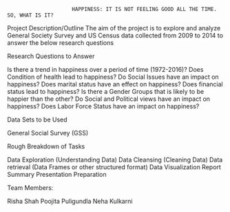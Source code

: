                          HAPPINESS: IT IS NOT FEELING GOOD ALL THE TIME. SO, WHAT IS IT?

Project Description/Outline
The aim of the project is to explore and analyze General Society Survey and US Census data collected from 2009 to 2014 to answer the below research questions

Research Questions to Answer

Is there a trend in happiness over a period of time (1972-2016)?
Does Condition of health lead to happiness? 
Do Social Issues have an impact on happiness?
Does marital status have an effect on happiness? 
Does financial status lead to happiness? 
Is there a Gender Groups that is likely to be happier than the other?
Do Social and Political views have an impact on happiness?
Does Labor Force Status have an impact on happiness?

Data Sets to be Used

General Social Survey (GSS)


Rough Breakdown of Tasks 

Data Exploration (Understanding Data)
Data Cleansing (Cleaning Data) 
Data retrieval (Data Frames or other structured format)
Data Visualization
Report Summary
Presentation Preparation

Team Members:

Risha Shah
Poojita Puligundla
Neha Kulkarni

